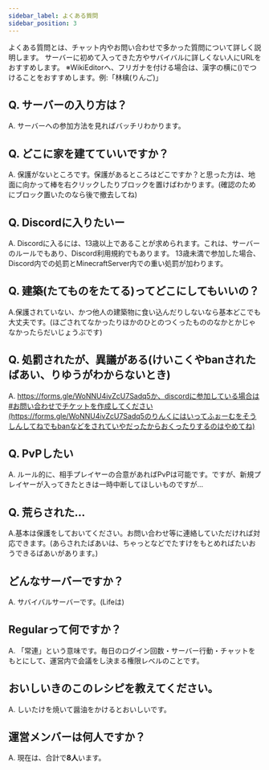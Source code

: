 ```yaml
---
sidebar_label: よくある質問
sidebar_position: 3
---
```


よくある質問とは、チャット内やお問い合わせで多かった質問について詳しく説明します。
サーバーに初めて入ってきた方やサバイバルに詳しくない人にURLをおすすめします。
※WikiEditorへ、フリガナを付ける場合は、漢字の横に()でつけることをおすすめします。例:「林檎(りんご)」

## Q. サーバーの入り方は？
A. サーバーへの参加方法を見ればバッチリわかります。

## Q. どこに家を建てていいですか？
A. 保護がないところです。保護があるところはどこですか？と思った方は、地面に向かって棒を右クリックしたりブロックを置けばわかります。(確認のためにブロック置いたのなら後で撤去してね)

## Q. Discordに入りたいー
A. Discordに入るには、13歳以上であることが求められます。これは、サーバーのルールでもあり、Discord利用規約でもあります。
13歳未満で参加した場合、Discord内での処罰とMinecraftServer内での重い処罰が加わります。

## Q. 建築(たてものをたてる)ってどこにしてもいいの？
A.保護されていない、かつ他人の建築物に食い込んだりしないなら基本どこでも大丈夫です。(ほごされてなかったりほかのひとのつくったもののなかとかじゃなかったらだいじょうぶです)

## Q. 処罰されたが、異議がある(けいこくやbanされたばあい、りゆうがわからないとき)
A. https://forms.gle/WoNNU4ivZcU7Sadq5か、discordに参加している場合は#お問い合わせでチケットを作成してください(https://forms.gle/WoNNU4ivZcU7Sadq5のりんくにはいってふぉーむをそうしんしてねでもbanなどをされていやだったからおくったりするのはやめてね)

## Q. PvPしたい
A. ルール的に、相手プレイヤーの合意があればPvPは可能です。ですが、新規プレイヤーが入ってきたときは一時中断してほしいものですが...

## Q. 荒らされた...
A.基本は保護をしておいてください。お問い合わせ等に連絡していただければ対応できます。(あらされたばあいは、ちゃっとなどでたすけをもとめればたいおうできるばあいがあります。)
　
## どんなサーバーですか？
A. サバイバルサーバーです。(Lifeは)

## Regularって何ですか？
A. 「常連」という意味です。毎日のログイン回数・サーバー行動・チャットをもとにして、運営内で会議をし決まる権限レベルのことです。

## おいしいきのこのレシピを教えてください。
A. しいたけを焼いて醤油をかけるとおいしいです。

## 運営メンバーは何人ですか？
A. 現在は、合計で**8人**います。
